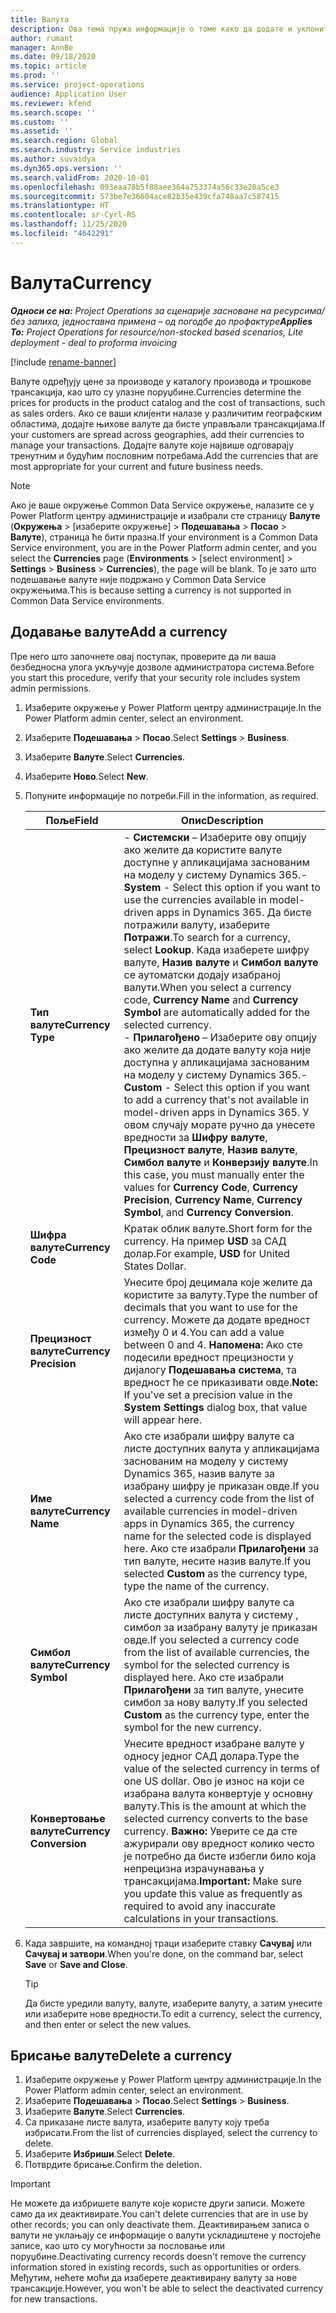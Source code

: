 ```yaml
---
title: Валута
description: Ова тема пружа информације о томе како да додате и уклоните типове валута у пројектним операцијама.
author: rumant
manager: AnnBe
ms.date: 09/18/2020
ms.topic: article
ms.prod: ''
ms.service: project-operations
audience: Application User
ms.reviewer: kfend
ms.search.scope: ''
ms.custom: ''
ms.assetid: ''
ms.search.region: Global
ms.search.industry: Service industries
ms.author: suvaidya
ms.dyn365.ops.version: ''
ms.search.validFrom: 2020-10-01
ms.openlocfilehash: 093eaa78b5f88aee364a753374a56c33e20a5ce3
ms.sourcegitcommit: 573be7e36604ace82b35e439cfa748aa7c587415
ms.translationtype: HT
ms.contentlocale: sr-Cyrl-RS
ms.lasthandoff: 11/25/2020
ms.locfileid: "4642291"
---
```

# <a name="currency"></a><span data-ttu-id="eb9f5-103">Валута</span><span class="sxs-lookup"><span data-stu-id="eb9f5-103">Currency</span></span>

<span data-ttu-id="eb9f5-104">_**Односи се на:** Project Operations за сценарије засноване на ресурсима/без залиха, једноставна примена – од погодбе до профактуре_</span><span class="sxs-lookup"><span data-stu-id="eb9f5-104">_**Applies To:** Project Operations for resource/non-stocked based scenarios, Lite deployment - deal to proforma invoicing_</span></span>

[!include [rename-banner](~/includes/cc-data-platform-banner.md)]

<span data-ttu-id="eb9f5-105">Валуте одређују цене за производе у каталогу производа и трошкове трансакција, као што су улазне поруџбине.</span><span class="sxs-lookup"><span data-stu-id="eb9f5-105">Currencies determine the prices for products in the product catalog and the cost of transactions, such as sales orders.</span></span> <span data-ttu-id="eb9f5-106">Ако се ваши клијенти налазе у различитим географским областима, додајте њихове валуте да бисте управљали трансакцијама.</span><span class="sxs-lookup"><span data-stu-id="eb9f5-106">If your customers are spread across geographies, add their currencies to manage your transactions.</span></span> <span data-ttu-id="eb9f5-107">Додајте валуте које највише одговарају тренутним и будућим пословним потребама.</span><span class="sxs-lookup"><span data-stu-id="eb9f5-107">Add the currencies that are most appropriate for your current and future business needs.</span></span>  

> [!NOTE]
> <span data-ttu-id="eb9f5-108">Ако је ваше окружење Common Data Service окружење, налазите се у Power Platform центру администрације и изабрали сте страницу **Валуте** (**Окружења** > [изаберите окружење] > **Подешавања** > **Посао** > **Валуте**), страница ће бити празна.</span><span class="sxs-lookup"><span data-stu-id="eb9f5-108">If your environment is a Common Data Service environment, you are in the Power Platform admin center, and you select the **Currencies** page (**Environments** > [select environment] > **Settings** > **Business** > **Currencies**), the page will be blank.</span></span> <span data-ttu-id="eb9f5-109">То је зато што подешавање валуте није подржано у Common Data Service окружењима.</span><span class="sxs-lookup"><span data-stu-id="eb9f5-109">This is because setting a currency is not supported in Common Data Service environments.</span></span>

## <a name="add-a-currency"></a><span data-ttu-id="eb9f5-110">Додавање валуте</span><span class="sxs-lookup"><span data-stu-id="eb9f5-110">Add a currency</span></span>  
<span data-ttu-id="eb9f5-111">Пре него што започнете овај поступак, проверите да ли ваша безбедносна улога укључује дозволе администратора система.</span><span class="sxs-lookup"><span data-stu-id="eb9f5-111">Before you start this procedure, verify that your security role includes system admin permissions.</span></span> 

1. <span data-ttu-id="eb9f5-112">Изаберите окружење у Power Platform центру администрације.</span><span class="sxs-lookup"><span data-stu-id="eb9f5-112">In the Power Platform admin center, select an environment.</span></span> 
2. <span data-ttu-id="eb9f5-113">Изаберите **Подешавања** > **Посао**.</span><span class="sxs-lookup"><span data-stu-id="eb9f5-113">Select **Settings** > **Business**.</span></span>
3. <span data-ttu-id="eb9f5-114">Изаберите **Валуте**.</span><span class="sxs-lookup"><span data-stu-id="eb9f5-114">Select **Currencies**.</span></span>  
4. <span data-ttu-id="eb9f5-115">Изаберите **Ново**.</span><span class="sxs-lookup"><span data-stu-id="eb9f5-115">Select **New**.</span></span>  
5. <span data-ttu-id="eb9f5-116">Попуните информације по потреби.</span><span class="sxs-lookup"><span data-stu-id="eb9f5-116">Fill in the information, as required.</span></span>  


   |          <span data-ttu-id="eb9f5-117">Поље</span><span class="sxs-lookup"><span data-stu-id="eb9f5-117">Field</span></span>          |                                                                                                                                                                                                                                                                                                                                                                            <span data-ttu-id="eb9f5-118">Опис</span><span class="sxs-lookup"><span data-stu-id="eb9f5-118">Description</span></span>                                                                                                                                                                                                                                                                                                                                                                            |
   |-------------------------|-------------------------------------------------------------------------------------------------------------------------------------------------------------------------------------------------------------------------------------------------------------------------------------------------------------------------------------------------------------------------------------------------------------------------------------------------------------------------------------------------------------------------------------------------------------------------------------------------------------------------------------------------------------------------------------------------------------------------------------------------------------------|
   |    <span data-ttu-id="eb9f5-119">**Тип валуте**</span><span class="sxs-lookup"><span data-stu-id="eb9f5-119">**Currency Type**</span></span>    | <span data-ttu-id="eb9f5-120">- **Системски** – Изаберите ову опцију ако желите да користите валуте доступне у апликацијама заснованим на моделу у систему Dynamics 365.</span><span class="sxs-lookup"><span data-stu-id="eb9f5-120">- **System** - Select this option if you want to use the currencies available in model-driven apps in Dynamics 365.</span></span> <span data-ttu-id="eb9f5-121">Да бисте потражили валуту, изаберите **Потражи**.</span><span class="sxs-lookup"><span data-stu-id="eb9f5-121">To search for a currency,  select **Lookup**.</span></span> <span data-ttu-id="eb9f5-122">Када изаберете шифру валуте, **Назив валуте** и **Симбол валуте** се аутоматски додају изабраној валути.</span><span class="sxs-lookup"><span data-stu-id="eb9f5-122">When you select a currency code, **Currency Name** and **Currency Symbol** are automatically added for the selected currency.</span></span><br /><span data-ttu-id="eb9f5-123">- **Прилагођено** – Изаберите ову опцију ако желите да додате валуту која није доступна у апликацијама заснованим на моделу у систему Dynamics 365.</span><span class="sxs-lookup"><span data-stu-id="eb9f5-123">- **Custom** - Select this option if you want to add a currency that's not available in model-driven apps in Dynamics 365.</span></span> <span data-ttu-id="eb9f5-124">У овом случају морате ручно да унесете вредности за **Шифру валуте**, **Прецизност валуте**, **Назив валуте**, **Симбол валуте** и **Конверзију валуте**.</span><span class="sxs-lookup"><span data-stu-id="eb9f5-124">In this case, you must manually enter the values for **Currency Code**, **Currency Precision**, **Currency Name**, **Currency Symbol**, and **Currency Conversion**.</span></span> |
   |    <span data-ttu-id="eb9f5-125">**Шифра валуте**</span><span class="sxs-lookup"><span data-stu-id="eb9f5-125">**Currency Code**</span></span>    |                                                                                                                                                                                                                                                                                                                                            <span data-ttu-id="eb9f5-126">Кратак облик валуте.</span><span class="sxs-lookup"><span data-stu-id="eb9f5-126">Short form for the currency.</span></span> <span data-ttu-id="eb9f5-127">На пример **USD** за САД долар.</span><span class="sxs-lookup"><span data-stu-id="eb9f5-127">For example, **USD** for United States Dollar.</span></span>                                                                                                                                                                                                                                                                                                                                            |
   | <span data-ttu-id="eb9f5-128">**Прецизност валуте**</span><span class="sxs-lookup"><span data-stu-id="eb9f5-128">**Currency Precision**</span></span>  |                                                                                                                                                                                  <span data-ttu-id="eb9f5-129">Унесите број децимала које желите да користите за валуту.</span><span class="sxs-lookup"><span data-stu-id="eb9f5-129">Type the number of decimals that you want to use for the currency.</span></span>  <span data-ttu-id="eb9f5-130">Можете да додате вредност између 0 и 4.</span><span class="sxs-lookup"><span data-stu-id="eb9f5-130">You can add a value between 0 and 4.</span></span> <span data-ttu-id="eb9f5-131">**Напомена:** Ако сте подесили вредност прецизности у дијалогу **Подешавања система**, та вредност ће се приказивати овде.</span><span class="sxs-lookup"><span data-stu-id="eb9f5-131">**Note:**  If you've set a precision value in the **System Settings** dialog box, that value will appear here.</span></span>                                                                                                                                                                                  |
   |    <span data-ttu-id="eb9f5-132">**Име валуте**</span><span class="sxs-lookup"><span data-stu-id="eb9f5-132">**Currency Name**</span></span>    |                                                                                                                                                                                                                                         <span data-ttu-id="eb9f5-133">Ако сте изабрали шифру валуте са листе доступних валута у апликацијама заснованим на моделу у систему Dynamics 365, назив валуте за изабрану шифру је приказан овде.</span><span class="sxs-lookup"><span data-stu-id="eb9f5-133">If you selected a currency code from the list of available currencies in model-driven apps in Dynamics 365, the currency name for the selected code is displayed here.</span></span> <span data-ttu-id="eb9f5-134">Ако сте изабрали **Прилагођени** за тип валуте, несите назив валуте.</span><span class="sxs-lookup"><span data-stu-id="eb9f5-134">If you selected **Custom** as the currency type, type the name of the currency.</span></span>                                                                                                                                                                                                                                          |
   |   <span data-ttu-id="eb9f5-135">**Симбол валуте**</span><span class="sxs-lookup"><span data-stu-id="eb9f5-135">**Currency Symbol**</span></span>   |                                                                                                                                                                                                                                                                      <span data-ttu-id="eb9f5-136">Ако сте изабрали шифру валуте са листе доступних валута у систему , симбол за изабрану валуту је приказан овде.</span><span class="sxs-lookup"><span data-stu-id="eb9f5-136">If you selected a currency code from the list of available currencies, the symbol for the selected currency is displayed here.</span></span> <span data-ttu-id="eb9f5-137">Ако сте изабрали **Прилагођени** за тип валуте, унесите симбол за нову валуту.</span><span class="sxs-lookup"><span data-stu-id="eb9f5-137">If you selected **Custom** as the currency type, enter the symbol for the new currency.</span></span>                                                                                                                                                                                                                                                                       |
   | <span data-ttu-id="eb9f5-138">**Конвертовање валуте**</span><span class="sxs-lookup"><span data-stu-id="eb9f5-138">**Currency Conversion**</span></span> |                                                                                                                                                                                                                                     <span data-ttu-id="eb9f5-139">Унесите вредност изабране валуте у односу једног САД долара.</span><span class="sxs-lookup"><span data-stu-id="eb9f5-139">Type the value of the selected currency in terms of one US dollar.</span></span> <span data-ttu-id="eb9f5-140">Ово је износ на који се изабрана валута конвертује у основну валуту.</span><span class="sxs-lookup"><span data-stu-id="eb9f5-140">This is the amount at which the selected currency converts to the base currency.</span></span> <span data-ttu-id="eb9f5-141">**Важно:** Уверите се да сте ажурирали ову вредност колико често је потребно да бисте избегли било која непрецизна израчунавања у трансакцијама.</span><span class="sxs-lookup"><span data-stu-id="eb9f5-141">**Important:**  Make sure you update this value as frequently as required to avoid any inaccurate calculations in your transactions.</span></span>                                                                                                                                                                                                                                      |


6. <span data-ttu-id="eb9f5-142">Када завршите, на командној траци изаберите ставку **Сачувај** или **Сачувај и затвори**.</span><span class="sxs-lookup"><span data-stu-id="eb9f5-142">When you're done, on the command bar, select **Save** or **Save and Close**.</span></span>  

   > [!TIP]
   >  <span data-ttu-id="eb9f5-143">Да бисте уредили валуту, валуте, изаберите валуту, а затим унесите или изаберите нове вредности.</span><span class="sxs-lookup"><span data-stu-id="eb9f5-143">To edit a currency, select the currency, and then enter or select the new values.</span></span>  

## <a name="delete-a-currency"></a><span data-ttu-id="eb9f5-144">Брисање валуте</span><span class="sxs-lookup"><span data-stu-id="eb9f5-144">Delete a currency</span></span>  

1. <span data-ttu-id="eb9f5-145">Изаберите окружење у Power Platform центру администрације.</span><span class="sxs-lookup"><span data-stu-id="eb9f5-145">In the Power Platform admin center, select an environment.</span></span> 
2. <span data-ttu-id="eb9f5-146">Изаберите **Подешавања** > **Посао**.</span><span class="sxs-lookup"><span data-stu-id="eb9f5-146">Select **Settings** > **Business**.</span></span>
3. <span data-ttu-id="eb9f5-147">Изаберите **Валуте**.</span><span class="sxs-lookup"><span data-stu-id="eb9f5-147">Select **Currencies**.</span></span>  
4. <span data-ttu-id="eb9f5-148">Са приказане листе валута, изаберите валуту коју треба избрисати.</span><span class="sxs-lookup"><span data-stu-id="eb9f5-148">From the list of currencies displayed, select the currency to delete.</span></span>  
5. <span data-ttu-id="eb9f5-149">Изаберите **Избриши**.</span><span class="sxs-lookup"><span data-stu-id="eb9f5-149">Select **Delete**.</span></span>  
6. <span data-ttu-id="eb9f5-150">Потврдите брисање.</span><span class="sxs-lookup"><span data-stu-id="eb9f5-150">Confirm the deletion.</span></span>  

> [!IMPORTANT]
>  <span data-ttu-id="eb9f5-151">Не можете да избришете валуте које користе други записи. Можете само да их деактивирате.</span><span class="sxs-lookup"><span data-stu-id="eb9f5-151">You can't delete currencies that are in use by other records; you can only deactivate them.</span></span> <span data-ttu-id="eb9f5-152">Деактивирањем записа о валути не уклањају се информације о валути ускладиштене у постојеће записе, као што су могућности за пословање или поруџбине.</span><span class="sxs-lookup"><span data-stu-id="eb9f5-152">Deactivating currency records doesn't remove the currency information stored in existing records, such as opportunities or orders.</span></span> <span data-ttu-id="eb9f5-153">Међутим, нећете моћи да изаберете деактивирану валуту за нове трансакције.</span><span class="sxs-lookup"><span data-stu-id="eb9f5-153">However, you won't be able to select the deactivated currency for new transactions.</span></span>  
